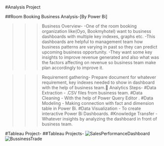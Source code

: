 #Analysis Project

##Room Booking Business Analysis-[By Power Bi]

>>>Business Overview- 
-One of the room booking organization like(Oyo, Bookmyhotel) want to business dashboards with multiple key indexes, graphs etc. 
-This dashboards are helpful to management team how business patterns are varying in past so they can predict upcoming business opportunity.
-They want some key insights to improve revenue generated and also  what was the factors affecting on revenue so business team make plan accordingly to improve it. 

>>>Requirement gathering- Prepare document for whatever requirement, key indexes needed to show in dashboard with the help of business team.
>>Analytics Steps-
#Data Extraction       -  .CSV files from business team.
#Data Cleaning         -  With the help of Power Query Editor .
#Data Modeling         -  Making connection with fact and dimension table in  Power Bi.
#Data Visualization    -  To create interactive  Power Bi Dashboards.
#Knowledge Transfer    -  Whatever insights by analyzing the dashboard in front of business team.

#Tableau Project-
##Tableau Projects-
![SalesPerformanceDashboard](https://github.com/SourabhVathare6175/Sourabh_Analytics_Portfolio/assets/129382113/8db10c3f-966b-41f2-936d-ecc51aaca5a4)
![BussinessTrade](https://github.com/SourabhVathare6175/Sourabh_Analytics_Portfolio/assets/129382113/1197c955-c2c5-4841-89b2-e2fe9e791e40)
